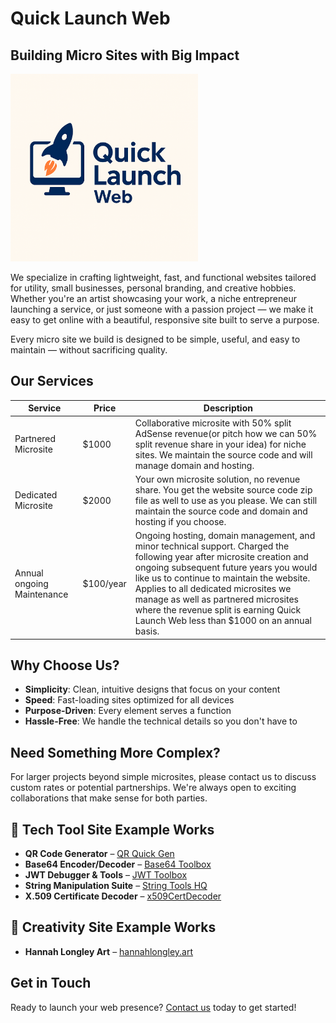 # Quick Launch Web
## Building Micro Sites with Big Impact

<img src="img/QuickLaunchWeb.png" alt="Quick Launch Web Logo" width="300"/>

We specialize in crafting lightweight, fast, and functional websites tailored for utility, small businesses, personal branding, and creative hobbies. Whether you're an artist showcasing your work, a niche entrepreneur launching a service, or just someone with a passion project — we make it easy to get online with a beautiful, responsive site built to serve a purpose.

Every micro site we build is designed to be simple, useful, and easy to maintain — without sacrificing quality.

## Our Services

| Service | Price | Description |
|---------|-------|-------------|
| Partnered Microsite | $1000 | Collaborative microsite with 50% split AdSense revenue(or pitch how we can 50% split revenue share in your idea) for niche sites. We maintain the source code and will manage domain and hosting. |
| Dedicated Microsite | $2000 | Your own microsite solution, no revenue share. You get the website source code zip file as well to use as you please. We can still maintain the source code and domain and hosting if you choose. |
| Annual ongoing Maintenance | $100/year | Ongoing hosting, domain management, and minor technical support. Charged the following year after microsite creation and ongoing subsequent future years you would like us to continue to maintain the website. Applies to all dedicated microsites we manage as well as partnered microsites where the revenue split is earning Quick Launch Web less than $1000 on an annual basis. |

## Why Choose Us?

- **Simplicity**: Clean, intuitive designs that focus on your content
- **Speed**: Fast-loading sites optimized for all devices
- **Purpose-Driven**: Every element serves a function
- **Hassle-Free**: We handle the technical details so you don't have to

## Need Something More Complex?

For larger projects beyond simple microsites, please contact us to discuss custom rates or potential partnerships. We're always open to exciting collaborations that make sense for both parties.


## 🔧 Tech Tool Site Example Works

- **QR Code Generator** – [QR Quick Gen](https://qrquickgen.com/)
- **Base64 Encoder/Decoder** – [Base64 Toolbox](https://base64toolbox.com/)
- **JWT Debugger & Tools** – [JWT Toolbox](https://jwttoolbox.com/)
- **String Manipulation Suite** – [String Tools HQ](https://stringtoolshq.com/)
- **X.509 Certificate Decoder** – [x509CertDecoder](https://x509certdecoder.com/)

## 🎨 Creativity Site Example Works

- **Hannah Longley Art** – [hannahlongley.art](https://hannahlongley.art/)


## Get in Touch

Ready to launch your web presence? [Contact us](mailto:contact@quicklaunchweb.com) today to get started!

